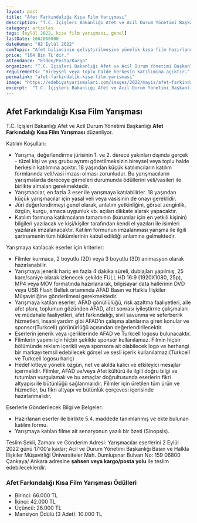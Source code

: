 ```yaml
---
layout: post
title: "Afet Farkındalığı Kısa Film Yarışması"
description: "T.C. İçişleri Bakanlığı Afet ve Acil Durum Yönetimi Başkanlığı 'Afet Farkındalığı Kısa Film Yarışması' düzenliyor."
category: articles
tags: [eylül 2022, kısa film yarışması, genel]
lastDate: 1662066000
dateHuman: "02 Eylül 2022"
comTopic: "Afet bilincinin geliştirilmesine yönelik kısa film hazırlanması"
price: "104 Bin TL'dir."
attendance: "Elden/Posta/Kargo"
organizer: "T.C. İçişleri Bakanlığı Afet ve Acil Durum Yönetimi Başkanlığı"
requirements: "Bireysel veya toplu halde herkesin katılımına açıktır."
permalink: "afet-farkindalik-kisa-film-yarismasi"
image: "https://edebiyatyarismalari.com/images/2022/mayis/afet-farkindalik-kisa-film-yarismasi.jpg"
excerpt:  "T.C. İçişleri Bakanlığı Afet ve Acil Durum Yönetimi Başkanlığı <strong> Afet Farkındalığı Kısa Film Yarışması </strong> düzenliyor."
---
```


## Afet Farkındalığı Kısa Film Yarışması
T.C. İçişleri Bakanlığı Afet ve Acil Durum Yönetimi Başkanlığı **Afet Farkındalığı Kısa Film Yarışması** düzenliyor.

Katılım Koşulları:
- Yarışma, değerlendirme jürisinin 1. ve 2. derece yakınları dışında gerçek - tüzel kişi ve yaş grubu ayrımı gözetilmeksizin bireysel veya toplu halde herkesin katılımına açıktır. 18 yaşından küçük katılımcıların katılım formlarında veli/vasi imzası olması zorunludur. Bu yarışmacıların yarışmalarda dereceye girmeleri durumunda ödüllerini
veli/vasileri ile birlikte almaları gerekmektedir. 
- Yarışmacılar, en fazla 3 eser ile yarışmaya katılabilirler. 18 yaşından küçük yarışmacılar için yasal veli veya vasisinin de onayı gereklidir.
- Jüri değerlendirmeyi genel olarak, anlatım yetkinliğini, görsel zenginlik, özgün, kurgu, amaca uygunluk vb. açıları dikkate alarak yapacaktır.
- Katılım formuna katılımcıların tamamının (kurumlar için en yetkili kişinin) bilgileri yazılacak ve kişi/kişiler tarafından kendi el yazıları ile isimleri yazılarak imzalanacaktır. Katılım formunun imzalanması yarışma ile ilgili şartnamenin tüm hükümlerinin kabul edildiği anlamına gelmektedir.

Yarışmaya katılacak eserler için kriterler:
- Filmler kurmaca, 2 boyutlu (2D) veya 3 boyutlu (3D) animasyon olarak hazırlanabilir.
- Yarışmaya jenerik hariç en fazla 4 dakika süreli, dublajları yapılmış, 25 kare/saniye olarak izlenecek şekilde FULL HD 16:9 (1920X1080, 25p), MP4 veya MOV formatında hazırlanarak, bilgisayar data hallerinin DVD veya USB Flash Bellek ortamında AFAD Basın ve Halkla İlişkiler Müşavirliğine gönderilmesi gerekmektedir.
- Yarışmaya katılan eserler, AFAD gönüllülüğü, risk azaltma faaliyetleri, aile afet planı, toplumun gözünden AFAD, afet sonrası iyileştirme çalışmaları ve müdahale faaliyetleri, afet farkındalığı, sivil savunma ve seferberlik hizmetleri, insani yardım gibi AFAD’ın çalışma alanlarına giren konular ve sponsor(Turkcell) görünürlüğü açısından
değerlendirilecektir.
- Eserlerin jenerik veya içeriklerinde AFAD ve Turkcell logosu bulunacaktır.
- Filmlerin yapımı için hiçbir şekilde sponsor kullanılamaz. Filmin hiçbir bölümünde reklam içerikli veya sponsora ait olabilecek logo ve herhangi bir markayı temsil edebilecek görsel ve sesli içerik kullanılamaz.(Turkcell ve Turkcell logosu hariç)
- Hedef kitleye yönelik özgün, net ve akılda kalıcı ve etkileyici mesajlar içermelidir. Filmler, AFAD ve/veya Afet kültürü ile ilgili doğru bilgi ve tutumları vurgulamalı ve bu amaçlar doğrultusunda eserlerin fikri altyapısı ile bütünlüğü sağlanmalıdır. Filmler için üretilen tüm ürün ve hizmetler, bu fikri altyapı ve bütünlük çerçevesi içerisinde hazırlanmalıdır.

Eserlerle Gönderilecek Bilgi ve Belgeler:
- Hazırlanan eserler ile birlikte 5.4. maddede tanımlanmış ve ekte bulunan katılım formu.
- Yarışmaya katılan filme ait senaryonun yazılı bir özeti (Sinopsis).

Teslim Şekli, Zamanı ve Gönderim Adresi:
Yarışmacılar eserlerini 2 Eylül 2022 günü 17:00’a kadar;
Acil ve Durum Yönetimi Başkanlığı
Basın ve Halkla İlişkiler Müşavirliği
Üniversiteler Mah. Dumlupınar Bulvarı No: 159 06800 Çankaya/ Ankara
adresine **şahsen veya kargo/posta yolu** ile teslim edebileceklerdir. 


### Afet Farkındalığı Kısa Film Yarışması Ödülleri
- Birinci: 66.000 TL
- İkinci: 42.000 TL
- Üçüncü: 26.000 TL
- Mansiyon Ödülü (3 Adet): 10.000 TL

